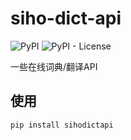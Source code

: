 # siho-dict-api

![PyPI](https://img.shields.io/pypi/v/sihodictapi?style=flat-square)
![PyPI - License](https://img.shields.io/pypi/l/sihodictapi?color=information&style=flat-square)

一些在线词典/翻译API

## 使用
```
pip install sihodictapi
```